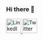 ### Hi there 👋

<div id="badges">
  <!-- LinkedIn Badge -->
  <a href="https://www.linkedin.com/in/mark-shinozaki-%E7%AF%A0%E5%B4%8E-372699b7/">
    <img src="path_to_your_linkedin_logo.png" alt="LinkedIn Logo" style="height: 40px; width: auto;"/>
  </a>

  <!-- Twitter Badge -->
  <!-- Replace 'path_to_your_twitter_logo.png' with the actual path to the Twitter logo from Flaticon or any other source -->
  <a href="https://twitter.com/markisspicy">
    <img src="https://www.flaticon.com/free-icons/tweet" alt="Twitter Logo" style="height: 40px; width: auto;"/>
  </a>
  
  <!-- Add more badges as needed -->
</div>


